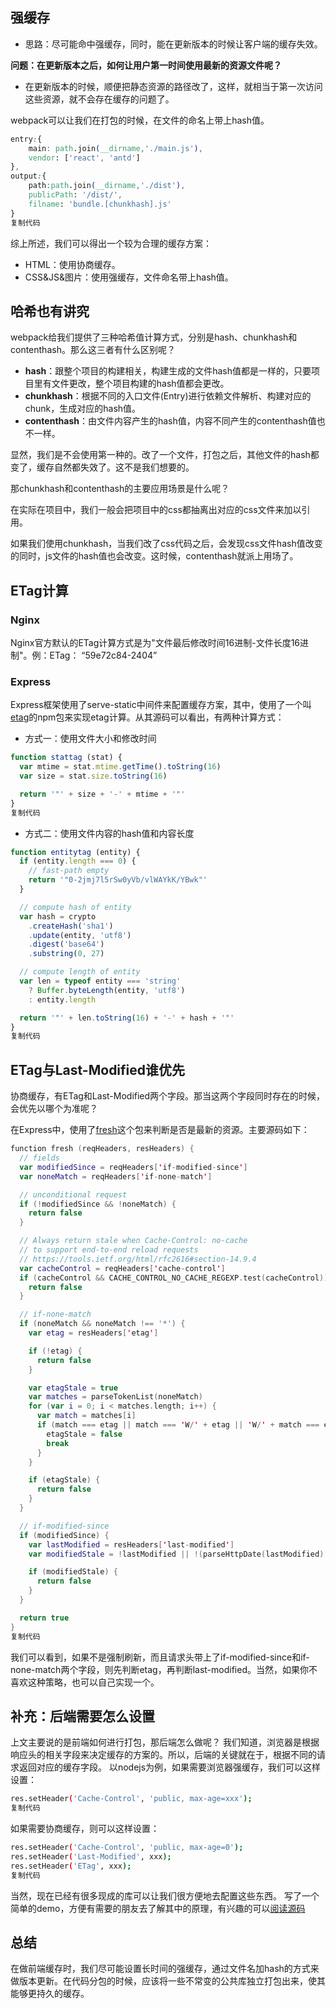 ## 强缓存

+ 思路：尽可能命中强缓存，同时，能在更新版本的时候让客户端的缓存失效。

**问题：在更新版本之后，如何让用户第一时间使用最新的资源文件呢？**

+ 在更新版本的时候，顺便把静态资源的路径改了，这样，就相当于第一次访问这些资源，就不会存在缓存的问题了。

webpack可以让我们在打包的时候，在文件的命名上带上hash值。

```css
entry:{
    main: path.join(__dirname,'./main.js'),
    vendor: ['react', 'antd']
},
output:{
    path:path.join(__dirname,'./dist'),
    publicPath: '/dist/',
    filname: 'bundle.[chunkhash].js'
}
复制代码
```

综上所述，我们可以得出一个较为合理的缓存方案：

- HTML：使用协商缓存。
- CSS&JS&图片：使用强缓存，文件命名带上hash值。

## 哈希也有讲究

webpack给我们提供了三种哈希值计算方式，分别是hash、chunkhash和contenthash。那么这三者有什么区别呢？

- **hash**：跟整个项目的构建相关，构建生成的文件hash值都是一样的，只要项目里有文件更改，整个项目构建的hash值都会更改。
- **chunkhash**：根据不同的入口文件(Entry)进行依赖文件解析、构建对应的chunk，生成对应的hash值。
- **contenthash**：由文件内容产生的hash值，内容不同产生的contenthash值也不一样。

显然，我们是不会使用第一种的。改了一个文件，打包之后，其他文件的hash都变了，缓存自然都失效了。这不是我们想要的。

那chunkhash和contenthash的主要应用场景是什么呢？

在实际在项目中，我们一般会把项目中的css都抽离出对应的css文件来加以引用。

如果我们使用chunkhash，当我们改了css代码之后，会发现css文件hash值改变的同时，js文件的hash值也会改变。这时候，contenthash就派上用场了。



## ETag计算

### Nginx

Nginx官方默认的ETag计算方式是为"文件最后修改时间16进制-文件长度16进制"。例：ETag： “59e72c84-2404”

### Express

Express框架使用了serve-static中间件来配置缓存方案，其中，使用了一个叫[etag](https://links.jianshu.com/go?to=https%3A%2F%2Flink.juejin.cn%2F%3Ftarget%3Dhttps%3A%2F%2Fgithub.com%2Fjshttp%2Fetag)的npm包来实现etag计算。从其源码可以看出，有两种计算方式：

- 方式一：使用文件大小和修改时间



```jsx
function stattag (stat) {
  var mtime = stat.mtime.getTime().toString(16)
  var size = stat.size.toString(16)

  return '"' + size + '-' + mtime + '"'
}
复制代码
```

- 方式二：使用文件内容的hash值和内容长度



```jsx
function entitytag (entity) {
  if (entity.length === 0) {
    // fast-path empty
    return '"0-2jmj7l5rSw0yVb/vlWAYkK/YBwk"'
  }

  // compute hash of entity
  var hash = crypto
    .createHash('sha1')
    .update(entity, 'utf8')
    .digest('base64')
    .substring(0, 27)

  // compute length of entity
  var len = typeof entity === 'string'
    ? Buffer.byteLength(entity, 'utf8')
    : entity.length

  return '"' + len.toString(16) + '-' + hash + '"'
}
复制代码
```

## ETag与Last-Modified谁优先

协商缓存，有ETag和Last-Modified两个字段。那当这两个字段同时存在的时候，会优先以哪个为准呢？

在Express中，使用了[fresh](https://links.jianshu.com/go?to=https%3A%2F%2Flink.juejin.cn%2F%3Ftarget%3Dhttps%3A%2F%2Fgithub.com%2Fjshttp%2Ffresh)这个包来判断是否是最新的资源。主要源码如下：



```kotlin
function fresh (reqHeaders, resHeaders) {
  // fields
  var modifiedSince = reqHeaders['if-modified-since']
  var noneMatch = reqHeaders['if-none-match']

  // unconditional request
  if (!modifiedSince && !noneMatch) {
    return false
  }

  // Always return stale when Cache-Control: no-cache
  // to support end-to-end reload requests
  // https://tools.ietf.org/html/rfc2616#section-14.9.4
  var cacheControl = reqHeaders['cache-control']
  if (cacheControl && CACHE_CONTROL_NO_CACHE_REGEXP.test(cacheControl)) {
    return false
  }

  // if-none-match
  if (noneMatch && noneMatch !== '*') {
    var etag = resHeaders['etag']

    if (!etag) {
      return false
    }

    var etagStale = true
    var matches = parseTokenList(noneMatch)
    for (var i = 0; i < matches.length; i++) {
      var match = matches[i]
      if (match === etag || match === 'W/' + etag || 'W/' + match === etag) {
        etagStale = false
        break
      }
    }

    if (etagStale) {
      return false
    }
  }

  // if-modified-since
  if (modifiedSince) {
    var lastModified = resHeaders['last-modified']
    var modifiedStale = !lastModified || !(parseHttpDate(lastModified) <= parseHttpDate(modifiedSince))

    if (modifiedStale) {
      return false
    }
  }

  return true
}
复制代码
```

我们可以看到，如果不是强制刷新，而且请求头带上了if-modified-since和if-none-match两个字段，则先判断etag，再判断last-modified。当然，如果你不喜欢这种策略，也可以自己实现一个。

## 补充：后端需要怎么设置

上文主要说的是前端如何进行打包，那后端怎么做呢？ 我们知道，浏览器是根据响应头的相关字段来决定缓存的方案的。所以，后端的关键就在于，根据不同的请求返回对应的缓存字段。 以nodejs为例，如果需要浏览器强缓存，我们可以这样设置：



```bash
res.setHeader('Cache-Control', 'public, max-age=xxx');
复制代码
```

如果需要协商缓存，则可以这样设置：



```bash
res.setHeader('Cache-Control', 'public, max-age=0');
res.setHeader('Last-Modified', xxx);
res.setHeader('ETag', xxx);
复制代码
```

当然，现在已经有很多现成的库可以让我们很方便地去配置这些东西。 写了一个简单的demo，方便有需要的朋友去了解其中的原理，有兴趣的可以[阅读源码](https://links.jianshu.com/go?to=https%3A%2F%2Flink.juejin.cn%2F%3Ftarget%3Dhttps%3A%2F%2Fgithub.com%2FBlackGoldTeam%2Fcache-control-nodejs-demo)

## 总结

在做前端缓存时，我们尽可能设置长时间的强缓存，通过文件名加hash的方式来做版本更新。在代码分包的时候，应该将一些不常变的公共库独立打包出来，使其能够更持久的缓存。

